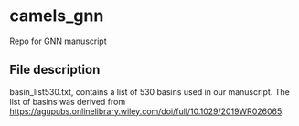 # camels_gnn
Repo for GNN manuscript

## File description
basin_list530.txt, contains a list of 530 basins used in our manuscript. The list of basins was derived from https://agupubs.onlinelibrary.wiley.com/doi/full/10.1029/2019WR026065. 
